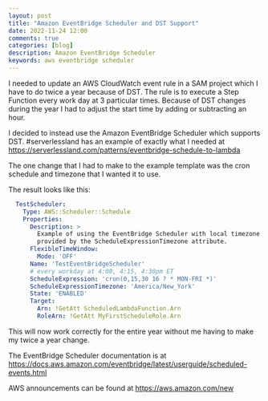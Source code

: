```yaml
---
layout: post
title: "Amazon EventBridge Scheduler and DST Support"
date: 2022-11-24 12:00
comments: true
categories: [blog]
description: Amazon EventBridge Scheduler
keywords: aws eventbridge scheduler
---
```

I needed to update an AWS CloudWatch event rule in a SAM project which I have to do twice a year because of DST.
The rule is to execute a Step Function every work day at 3 particular times.
Because of DST changes during the year I had to adjust the start time by adding or subtracting an hour.

I decided to instead use the Amazon EventBridge Scheduler which supports DST.
#serverlessland has an example of exactly what I needed at https://serverlessland.com/patterns/eventbridge-schedule-to-lambda

The one change that I had to make to the example template was the cron schedule and timezone that I wanted it to use.

The result looks like this:

```yaml
  TestScheduler:
    Type: AWS::Scheduler::Schedule
    Properties: 
      Description: >
        Example of using the EventBridge Scheduler with local timezone support
        provided by the ScheduleExpressionTimezone attribute.
      FlexibleTimeWindow: 
        Mode: 'OFF'
      Name: 'TestEventBridgeScheduler'
      # every workday at 4:00, 4:15, 4:30pm ET
      ScheduleExpression: 'cron(0,15,30 16 ? * MON-FRI *)'
      ScheduleExpressionTimezone: 'America/New_York'
      State: 'ENABLED'
      Target: 
        Arn: !GetAtt ScheduledLambdaFunction.Arn
        RoleArn: !GetAtt MyFirstScheduleRole.Arn
```

This will now work correctly for the entire year without me having to make my twice a year change.

The EventBridge Scheduler documentation is at https://docs.aws.amazon.com/eventbridge/latest/userguide/scheduled-events.html

AWS announcements can be found at https://aws.amazon.com/new
